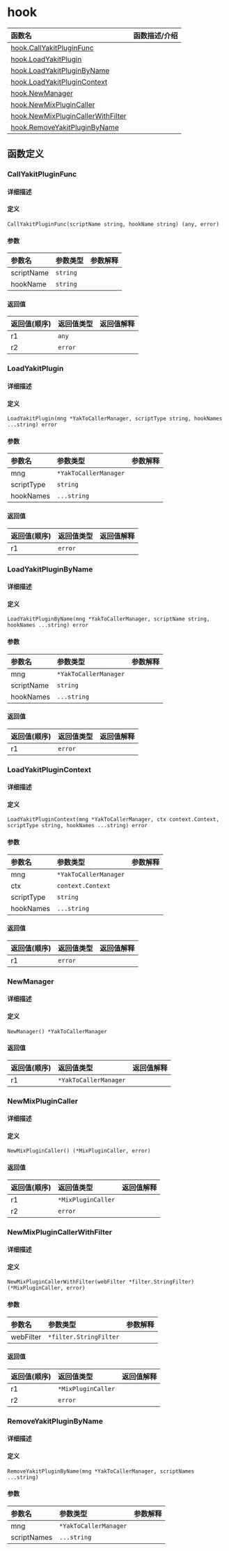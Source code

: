 # hook

|函数名|函数描述/介绍|
|:------|:--------|
| [hook.CallYakitPluginFunc](#callyakitpluginfunc) ||
| [hook.LoadYakitPlugin](#loadyakitplugin) ||
| [hook.LoadYakitPluginByName](#loadyakitpluginbyname) ||
| [hook.LoadYakitPluginContext](#loadyakitplugincontext) ||
| [hook.NewManager](#newmanager) ||
| [hook.NewMixPluginCaller](#newmixplugincaller) ||
| [hook.NewMixPluginCallerWithFilter](#newmixplugincallerwithfilter) ||
| [hook.RemoveYakitPluginByName](#removeyakitpluginbyname) ||


## 函数定义
### CallYakitPluginFunc

#### 详细描述


#### 定义

`CallYakitPluginFunc(scriptName string, hookName string) (any, error)`

#### 参数
|参数名|参数类型|参数解释|
|:-----------|:---------- |:-----------|
| scriptName | `string` |   |
| hookName | `string` |   |

#### 返回值
|返回值(顺序)|返回值类型|返回值解释|
|:-----------|:---------- |:-----------|
| r1 | `any` |   |
| r2 | `error` |   |


### LoadYakitPlugin

#### 详细描述


#### 定义

`LoadYakitPlugin(mng *YakToCallerManager, scriptType string, hookNames ...string) error`

#### 参数
|参数名|参数类型|参数解释|
|:-----------|:---------- |:-----------|
| mng | `*YakToCallerManager` |   |
| scriptType | `string` |   |
| hookNames | `...string` |   |

#### 返回值
|返回值(顺序)|返回值类型|返回值解释|
|:-----------|:---------- |:-----------|
| r1 | `error` |   |


### LoadYakitPluginByName

#### 详细描述


#### 定义

`LoadYakitPluginByName(mng *YakToCallerManager, scriptName string, hookNames ...string) error`

#### 参数
|参数名|参数类型|参数解释|
|:-----------|:---------- |:-----------|
| mng | `*YakToCallerManager` |   |
| scriptName | `string` |   |
| hookNames | `...string` |   |

#### 返回值
|返回值(顺序)|返回值类型|返回值解释|
|:-----------|:---------- |:-----------|
| r1 | `error` |   |


### LoadYakitPluginContext

#### 详细描述


#### 定义

`LoadYakitPluginContext(mng *YakToCallerManager, ctx context.Context, scriptType string, hookNames ...string) error`

#### 参数
|参数名|参数类型|参数解释|
|:-----------|:---------- |:-----------|
| mng | `*YakToCallerManager` |   |
| ctx | `context.Context` |   |
| scriptType | `string` |   |
| hookNames | `...string` |   |

#### 返回值
|返回值(顺序)|返回值类型|返回值解释|
|:-----------|:---------- |:-----------|
| r1 | `error` |   |


### NewManager

#### 详细描述


#### 定义

`NewManager() *YakToCallerManager`

#### 返回值
|返回值(顺序)|返回值类型|返回值解释|
|:-----------|:---------- |:-----------|
| r1 | `*YakToCallerManager` |   |


### NewMixPluginCaller

#### 详细描述


#### 定义

`NewMixPluginCaller() (*MixPluginCaller, error)`

#### 返回值
|返回值(顺序)|返回值类型|返回值解释|
|:-----------|:---------- |:-----------|
| r1 | `*MixPluginCaller` |   |
| r2 | `error` |   |


### NewMixPluginCallerWithFilter

#### 详细描述


#### 定义

`NewMixPluginCallerWithFilter(webFilter *filter.StringFilter) (*MixPluginCaller, error)`

#### 参数
|参数名|参数类型|参数解释|
|:-----------|:---------- |:-----------|
| webFilter | `*filter.StringFilter` |   |

#### 返回值
|返回值(顺序)|返回值类型|返回值解释|
|:-----------|:---------- |:-----------|
| r1 | `*MixPluginCaller` |   |
| r2 | `error` |   |


### RemoveYakitPluginByName

#### 详细描述


#### 定义

`RemoveYakitPluginByName(mng *YakToCallerManager, scriptNames ...string)`

#### 参数
|参数名|参数类型|参数解释|
|:-----------|:---------- |:-----------|
| mng | `*YakToCallerManager` |   |
| scriptNames | `...string` |   |


